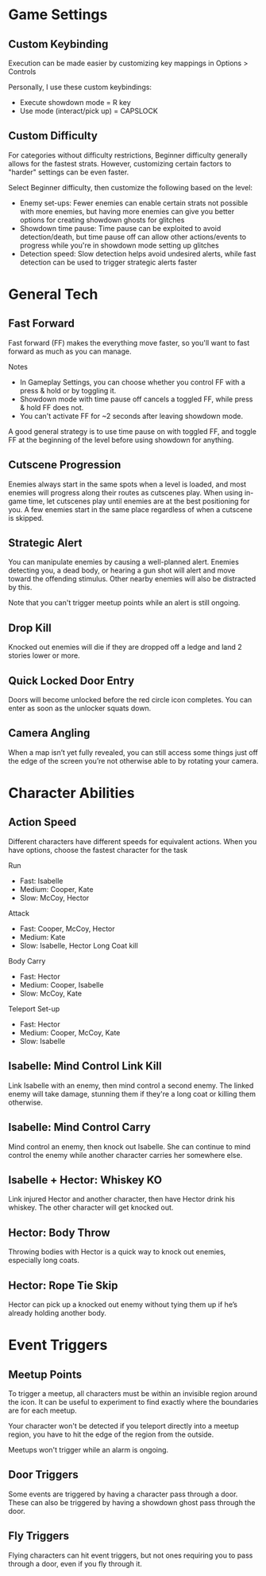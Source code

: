 # Game Settings

## Custom Keybinding
Execution can be made easier by customizing key mappings in Options > Controls

Personally, I use these custom keybindings:
* Execute showdown mode = R key
* Use mode (interact/pick up) = CAPSLOCK


## Custom Difficulty
For categories without difficulty restrictions, Beginner difficulty generally allows for the fastest strats. However, customizing certain factors to "harder" settings can be even faster.
 
Select Beginner difficulty, then customize the following based on the level:
* Enemy set-ups: Fewer enemies can enable certain strats not possible with more enemies, but having more enemies can give you better options for creating showdown ghosts for glitches
* Showdown time pause: Time pause can be exploited to avoid detection/death, but time pause off can allow other actions/events to progress while you're in showdown mode setting up glitches
* Detection speed: Slow detection helps avoid undesired alerts, while fast detection can be used to trigger strategic alerts faster


# General Tech

## Fast Forward
Fast forward (FF) makes the everything move faster, so you'll want to fast forward as much as you can manage.
 
Notes
* In Gameplay Settings, you can choose whether you control FF with a press & hold or by toggling it.
* Showdown mode with time pause off cancels a toggled FF, while press & hold FF does not. 
* You can't activate FF for ~2 seconds after leaving showdown mode.

A good general strategy is to use time pause on with toggled FF, and toggle FF at the beginning of the level before using showdown for anything.


## Cutscene Progression
Enemies always start in the same spots when a level is loaded, and most enemies will progress along their routes as cutscenes play. When using in-game time, let cutscenes play until enemies are at the best positioning for you. A few enemies start in the same place regardless of when a cutscene is skipped.


## Strategic Alert
You can manipulate enemies by causing a well-planned alert. Enemies detecting you, a dead body, or hearing a gun shot will alert and move toward the offending stimulus. Other nearby enemies will also be distracted by this.
 
Note that you can't trigger meetup points while an alert is still ongoing.


## Drop Kill
Knocked out enemies will die if they are dropped off a ledge and land 2 stories lower or more.


## Quick Locked Door Entry
Doors will become unlocked before the red circle icon completes. You can enter as soon as the unlocker squats down.


## Camera Angling
When a map isn’t yet fully revealed, you can still access some things just off the edge of the screen you’re not otherwise able to by rotating your camera.


# Character Abilities

## Action Speed
Different characters have different speeds for equivalent actions. When you have options, choose the fastest character for the task

Run
* Fast: Isabelle
* Medium: Cooper, Kate
* Slow: McCoy, Hector

Attack
* Fast: Cooper, McCoy, Hector
* Medium: Kate
* Slow: Isabelle, Hector Long Coat kill

Body Carry
* Fast: Hector
* Medium: Cooper, Isabelle
* Slow: McCoy, Kate 
 
Teleport Set-up
* Fast: Hector
* Medium: Cooper, McCoy, Kate
* Slow: Isabelle

## Isabelle: Mind Control Link Kill
Link Isabelle with an enemy, then mind control a second enemy. The linked enemy will take damage, stunning them if they're a long coat or killing them otherwise.

## Isabelle: Mind Control Carry
Mind control an enemy, then knock out Isabelle. She can continue to mind control the enemy while another character carries her somewhere else.

## Isabelle + Hector: Whiskey KO
Link injured Hector and another character, then have Hector drink his whiskey. The other character will get knocked out.

## Hector: Body Throw
Throwing bodies with Hector is a quick way to knock out enemies, especially long coats.

## Hector: Rope Tie Skip
Hector can pick up a knocked out enemy without tying them up if he’s already holding another body. 


# Event Triggers

## Meetup Points
To trigger a meetup, all characters must be within an invisible region around the icon. It can be useful to experiment to find exactly where the boundaries are for each meetup.
 
Your character won't be detected if you teleport directly into a meetup region, you have to hit the edge of the region from the outside.
 
Meetups won't trigger while an alarm is ongoing.


## Door Triggers
Some events are triggered by having a character pass through a door. These can also be triggered by having a showdown ghost pass through the door.


## Fly Triggers
Flying characters can hit event triggers, but not ones requiring you to pass through a door, even if you fly through it.
